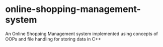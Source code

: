 # online-shopping-management-system
An Online Shopping  Management system implemented using concepts of OOPs and file handling for storing data in C++
